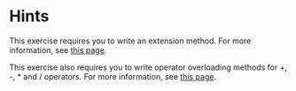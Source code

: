 # Hints		
This exercise requires you to write an extension method. For more information, see [this page](https://docs.microsoft.com/en-us/dotnet/csharp/programming-guide/classes-and-structs/extension-methods).

This exercise also requires you to write operator overloading methods for +, -, * and / operators. For more information, see [this page](https://docs.microsoft.com/en-us/dotnet/csharp/language-reference/operators/operator-overloading).
